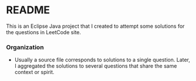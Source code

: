 # README #

This is an Eclipse Java project that I created to attempt some solutions for the questions in LeetCode site.

### Organization ###

* Usually a source file corresponds to solutions to a single question.
  Later, I aggregated the solutions to several questions that share the same context or spirit.



